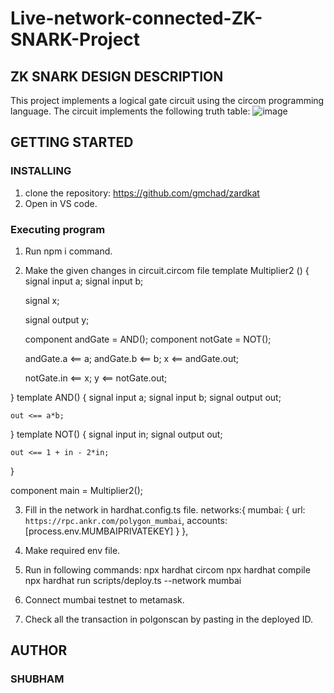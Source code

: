 # Live-network-connected-ZK-SNARK-Project
## ZK SNARK DESIGN DESCRIPTION
This project implements a logical gate circuit using the circom programming language. The circuit implements the following truth table:
![image](https://github.com/Infini9te/Live-network-connected-ZK-SNARK-Project/assets/95559909/9afdb6de-f221-4604-80fa-d0e428f34fc2)

## GETTING STARTED
### INSTALLING
1. clone the repository: https://github.com/gmchad/zardkat
2. Open in VS code.

### Executing program
1. Run npm i command.
2. Make the given changes in circuit.circom file
   template Multiplier2 () {  
    signal input a;
    signal input b;

    signal x;

    signal output y;

    component andGate = AND();
    component notGate = NOT();

    andGate.a <== a;
    andGate.b <== b;
    x <== andGate.out;

    notGate.in <== x;
    y <== notGate.out;
    

    
}
template AND() {
    signal input a;
    signal input b;
    signal output out;

    out <== a*b;
}
template NOT() {
    signal input in;
    signal output out;

    out <== 1 + in - 2*in;
}


component main = Multiplier2();

3. Fill in the network in hardhat.config.ts file.
   networks:{
    mumbai: {
      url: `https://rpc.ankr.com/polygon_mumbai`,
      accounts: [process.env.MUMBAIPRIVATEKEY]
    }
  },

5. Make required env file.

6. Run in following commands:
   npx hardhat circom
   npx hardhat compile
   npx hardhat run scripts/deploy.ts --network mumbai

7. Connect mumbai testnet to metamask.
8. Check all the transaction in polgonscan by pasting in the deployed ID.

## AUTHOR
### SHUBHAM

